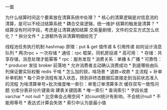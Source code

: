 一面

为什么结算时间这个要素放在清算系统中处理？
	* 核心的清算逻辑是对信息流的清算，是可以不经过结算系统
	* 耦合交易逻辑，统一维护
结算的触发是清算？
	* 结算没有时间字段，考虑是让清算通知结算
交易量剧增，文件的交互方式怎么优化？
	* 拆分文件
	* 上游额外告诉清算明细给完了

线程池任务执行机制
hashmap 原理：put & get
值传递 & 引用传递
如何设计消息队列
	* 两次rpc + 一次存储
		* 通信：rpc 框架，同机房投递
		* 高可用：
			* 存储：共享存储，消息处理才能幂等
			* rpc：服务发现
		* 消费关系：单播 & 广播
		* 可靠性：
			* producer 发往 broker 前落地
			* 允许消费者主动确认消费成功
			* 到底哪些由队列保证要实际权衡
redis 干啥
	* 怎么加的锁，啥场景
		* 退款+收款
		* 主流程 + 补单
补单机制
	* 每个异步流程有准入状态，捞到非终态数据后直接走到当前状态准入的流程
为啥清算单号+批次维度唯一索引：单笔订单清算多次
缓存双写一致性问题
分库分表非分片键查询
建表关键因素
	* 唯一索引
	* 查询索引
	* 字段长度 varchar
	* not null
		* 比空串会占用空间
		* 对count统计有影响，不会统计null
		* 不能用等号
		* 表达式计算会失效
		* 索引中认为是最小值